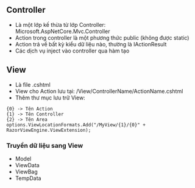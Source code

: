 ﻿## Controller
- Là một lớp kế thừa từ lớp Controller: Microsoft.AspNetCore.Mvc.Controller
- Action trong controller là một phương thức public (không được static)
- Action trả về bất kỳ kiểu dữ liệu nào, thường là IActionResult
- Các dịch vụ inject vào controller qua hàm tạo

## View
- Là file .cshtml
- View cho Action lưu tại: /View/ControllerName/ActionName.cshtml
- Thêm thư mục lưu trữ View:
```
{0} -> Tên Action
{1} -> Tên Controller
{2} -> Tên Area
options.ViewLocationFormats.Add("/MyView/{1}/{0}" + RazorViewEngine.ViewExtension);
```

### Truyền dữ liệu sang View
- Model
- ViewData
- ViewBag
- TempData
